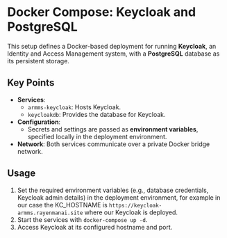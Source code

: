 # Docker Compose: Keycloak and PostgreSQL

This setup defines a Docker-based deployment for running **Keycloak**, an Identity and Access Management system, with a **PostgreSQL** database as its persistent storage.

## Key Points

- **Services**:
  - `armms-keycloak`: Hosts Keycloak.
  - `keycloakdb`: Provides the database for Keycloak.
- **Configuration**:
  - Secrets and settings are passed as **environment variables**, specified locally in the deployment environment.
- **Network**: Both services communicate over a private Docker bridge network.

## Usage

1. Set the required environment variables (e.g., database credentials, Keycloak admin details) in the deployment environment, for example in our case the KC_HOSTNAME is `https://keycloak-armms.rayenmanai.site` where our Keycloak is deployed.
2. Start the services with `docker-compose up -d`.
3. Access Keycloak at its configured hostname and port.

